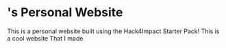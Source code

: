 # <Joseph>'s Personal Website
This is a personal website built using the Hack4Impact Starter Pack!
This is a cool website That I made